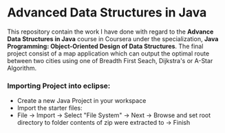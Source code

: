 # Advanced Data Structures in Java
This repository contain the work I have done with regard to the **Advance Data Structures in Java** course in Coursera under the specialization, **Java Programming: Object-Oriented Design of Data Structures**. The final project consist of a map application which can output the optimal route between two cities using one of Breadth First Seach, Dijkstra's or A-Star Algorithm.

### Importing Project into eclipse:
- Create a new Java Project in your workspace
- Import the starter files:
- File -> Import -> Select "File System" -> Next -> Browse and set root directory to folder contents of zip were extracted to -> Finish

